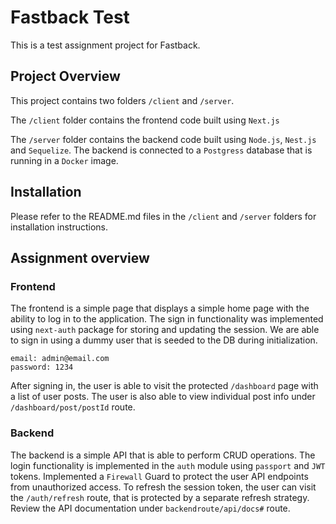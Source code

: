 # Fastback Test

This is a test assignment project for Fastback.

## Project Overview

This project contains two folders `/client` and `/server`.

The `/client` folder contains the frontend code built using `Next.js` 

The `/server` folder contains the backend code built using `Node.js`, `Nest.js` and `Sequelize`.
The backend is connected to a `Postgress` database that is running in a `Docker` image.

## Installation

Please refer to the README.md files in the `/client` and `/server` folders for installation instructions.

## Assignment overview

### Frontend

The frontend is a simple page that displays a simple home page with the ability to log in to the application.
The sign in functionality was implemented using `next-auth` package for storing and updating the session.
We are able to sign in using a dummy user that is seeded to the DB during initialization.
```
email: admin@email.com
password: 1234
```
After signing in, the user is able to visit the protected `/dashboard` page with a list of user posts.
The user is also able to view individual post info under `/dashboard/post/postId` route.

### Backend
The backend is a simple API that is able to perform CRUD operations.
The login functionality is implemented in the `auth` module using `passport` and `JWT` tokens.
Implemented a `Firewall` Guard to protect the user API endpoints from unauthorized access.
To refresh the session token, the user can visit the `/auth/refresh` route, that is protected by a separate refresh strategy.
Review the API documentation under `backendroute/api/docs#` route.
